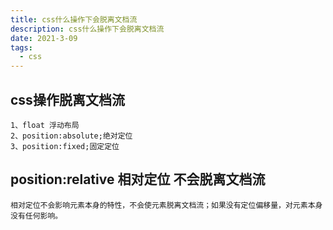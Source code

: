 ```yaml
---
title: css什么操作下会脱离文档流
description: css什么操作下会脱离文档流
date: 2021-3-09
tags:
  - css
---
```


## css操作脱离文档流
```
1、float 浮动布局
2、position:absolute;绝对定位
3、position:fixed;固定定位 
```
## position:relative 相对定位 不会脱离文档流
```
相对定位不会影响元素本身的特性，不会使元素脱离文档流；如果没有定位偏移量，对元素本身没有任何影响。
```
